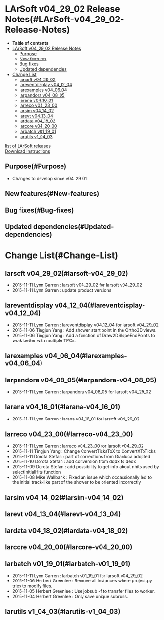 LArSoft v04\_29\_02 Release Notes(#LArSoft-v04_29_02-Release-Notes)
======================================================================

-   **Table of contents**
-   [LArSoft v04\_29\_02 Release Notes](#LArSoft-v04_29_02-Release-Notes)
    -   [Purpose](#Purpose)
    -   [New features](#New-features)
    -   [Bug fixes](#Bug-fixes)
    -   [Updated dependencies](#Updated-dependencies)
-   [Change List](#Change-List)
    -   [larsoft v04\_29\_02](#larsoft-v04_29_02)
    -   [lareventdisplay v04\_12\_04](#lareventdisplay-v04_12_04)
    -   [larexamples v04\_06\_04](#larexamples-v04_06_04)
    -   [larpandora v04\_08\_05](#larpandora-v04_08_05)
    -   [larana v04\_16\_01](#larana-v04_16_01)
    -   [larreco v04\_23\_00](#larreco-v04_23_00)
    -   [larsim v04\_14\_02](#larsim-v04_14_02)
    -   [larevt v04\_13\_04](#larevt-v04_13_04)
    -   [lardata v04\_18\_02](#lardata-v04_18_02)
    -   [larcore v04\_20\_00](#larcore-v04_20_00)
    -   [larbatch v01\_19\_01](#larbatch-v01_19_01)
    -   [larutils v1\_04\_03](#larutils-v1_04_03)

[list of LArSoft releases](LArSoft_release_list)\
[Download instructions](http://scisoft.fnal.gov/scisoft/bundles/larsoft/v04_29_02/larsoft-v04_29_02.html)

Purpose(#Purpose)
--------------------

-   Changes to develop since v04\_29\_01

New features(#New-features)
------------------------------

Bug fixes(#Bug-fixes)
------------------------

Updated dependencies(#Updated-dependencies)
----------------------------------------------

Change List(#Change-List)
============================

larsoft v04\_29\_02(#larsoft-v04_29_02)
------------------------------------------

-   2015-11-11 Lynn Garren : larsoft v04\_29\_02 for larsoft v04\_29\_02
-   2015-11-11 Lynn Garren : update product versions

lareventdisplay v04\_12\_04(#lareventdisplay-v04_12_04)
----------------------------------------------------------

-   2015-11-11 Lynn Garren : lareventdisplay v04\_12\_04 for larsoft v04\_29\_02
-   2015-11-06 Tingjun Yang : Add shower start point in the Ortho3D views.
-   2015-11-06 Tingjun Yang : Add a function of Draw2DSlopeEndPoints to work better with multiple TPCs.

larexamples v04\_06\_04(#larexamples-v04_06_04)
--------------------------------------------------

larpandora v04\_08\_05(#larpandora-v04_08_05)
------------------------------------------------

-   2015-11-11 Lynn Garren : larpandora v04\_08\_05 for larsoft v04\_29\_02

larana v04\_16\_01(#larana-v04_16_01)
----------------------------------------

-   2015-11-11 Lynn Garren : larana v04\_16\_01 for larsoft v04\_29\_02

larreco v04\_23\_00(#larreco-v04_23_00)
------------------------------------------

-   2015-11-11 Lynn Garren : larreco v04\_23\_00 for larsoft v04\_29\_02
-   2015-11-11 Tingjun Yang : Change ConvertTicksToX to ConvertXToTicks
-   2015-11-11 Dorota Stefan : part of corrections from Gianluca adopted
-   2015-11-10 Dorota Stefan : add conversion from dqdx to dedx
-   2015-11-09 Dorota Stefan : add possibility to get info about nhits used by selectInitialHits function
-   2015-11-08 Mike Wallbank : Fixed an issue which occassionally led to the initial track-like part of the shower to be oriented incorrectly

larsim v04\_14\_02(#larsim-v04_14_02)
----------------------------------------

larevt v04\_13\_04(#larevt-v04_13_04)
----------------------------------------

lardata v04\_18\_02(#lardata-v04_18_02)
------------------------------------------

larcore v04\_20\_00(#larcore-v04_20_00)
------------------------------------------

larbatch v01\_19\_01(#larbatch-v01_19_01)
--------------------------------------------

-   2015-11-11 Lynn Garren : larbatch v01\_19\_01 for larsoft v04\_29\_02
-   2015-11-06 Herbert Greenlee : Remove all instances where project.py tries to modify files.
-   2015-11-05 Herbert Greenlee : Use jobsub -f to transfer files to worker.
-   2015-11-04 Herbert Greenlee : Only save unique subruns.

larutils v1\_04\_03(#larutils-v1_04_03)
------------------------------------------
